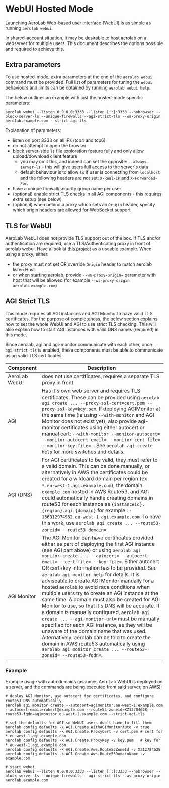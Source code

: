 # WebUI Hosted Mode

Launching AeroLab Web-based user interface (WebUI) is as simple as running `aerolab webui`.

In shared-account situation, it may be desirable to host aerolab on a webserver for multiple users. This document describes the options possible and required to achieve this.

##  Extra parameters

To use hosted-mode, extra parameters at the end of the `aerolab webui` command must be provided. Full list of parameters for tuning the `webui` behaviours and limits can be obtained by running `aerolab webui help`.

The below outlines an example with just the hosted-mode specific parameters:

```
aerolab webui --listen 0.0.0.0:3333 --listen [::]:3333 --nobrowser --block-server-ls --unique-firewalls --agi-strict-tls --ws-proxy-origin aerolab.example.com --strict-agi-tls
```

Explanation of parameters:
* listen on port 3333 on all IPs (tcp4 and tcp6)
* do not attempt to open the browser
* block server-side `ls` file exploration feature fully and only allow upload/download client feature
  * you may omit this, and indeed can set the opposite: `--always-server-ls` - this will give users full access to the server's data
  * default behaviour is to allow `ls` if user is connecting from `localhost` and the following headers are not set: `X-Real-IP` and `X-Forwarded-For`.
* have a unique firewall/security group name per user
* (optional) enable strict TLS checks in all AGI components - this requires extra setup (see below)
* (optional) when behind a proxy which sets an `Origin` header, specify which origin headers are allowed for WebSocket support

## TLS for WebUI

AeroLab WebUI does not provide TLS support out of the box. If TLS and/or authentication are required, use a TLS/Authenticating proxy in front of aerolab webui. Have a look at [this project](https://github.com/oauth2-proxy/oauth2-proxy/releases) as a useable example. When using a proxy, either:
* the proxy must not set OR override `Origin` header to match aerolab listen Host
* or when starting aerolab, provide `--ws-proxy-origin=` parameter with host that will be allowed (for example `--ws-proxy-origin aerolab.example.com`)

## AGI Strict TLS

This mode requries all AGI instances and AGI Monitor to have valid TLS certificates. For the purpose of completeness, the below section explains how to set the whole WebUI and AGI to use strict TLS checking. This will also explain how to start AGI instances with valid DNS names (required) in this mode.

Since aerolab, agi and agi-monitor communicate with each other, once `--agi-strict-tls` is enabled, these components must be able to communicate using valid TLS certificates.

Component | Description
--- | ---
AeroLab WebUI | does not use certificates, requires a separate TLS proxy in front
AGI | Has it's own web server and requires TLS certificates. These can be provided using `aerolab agi create ... --proxy-ssl-cert=cert.pem --proxy-ssl-key=key.pem`. If deploying AGIMonitor at the same time (ie using `--with-monitor` and AGI Monitor does not exist yet), also provide agi-monitor certificates using either autocert or manual cert: `--with-monitor --monitor-autocert= --monitor-autocert-email= --monitor-cert-file= --monitor-key-file= `. See `aerolab agi create help` for more switches and details.
AGI (DNS) | For AGI certificates to be valid, they must refer to a valid domain. This can be done manually, or alternatively in AWS the certificates could be created for a wildcard domain per region (ex `*.eu-west-1.agi.example.com`), the domain `example.com` hosted in AWS Route53, and AGI could automatically handle creating domains in route53 for each instance as `{instanceid}.{region}.agi.{domain}` for example `i-156312974982.eu-west-1.agi.example.com`. To have this work, use `aerolab agi create ... --route53-zoneid= --route53-domain=`.
AGI Monitor | The AGI Monitor can have certificates provided either as part of deploying the first AGI instance (see AGI part above) or using `aerolab agi monitor create ... --autocert= --autocert-email= --cert-file= --key-file=`. Either autocert OR cert+key information has to be provided. See `aerolab agi monitor help` for details. It is adviseable to create AGI Monitor manually for a hosted `aerolab` to avoid race conditions when multiple users try to create an AGI instance at the same time. A domain must also be created for AGI Monitor to use, so that it's DNS will be accurate. If a domain is manually configured, `aerolab agi create ... --agi-monitor-url=` must be manually specified for each AGI instance, as they will be unaware of the domain name that was used. Alternatively, aerolab can be told to create the domain in AWS route53 automatically using `aerolab agi monitor create ... --route53-zoneid= --route53-fqdn=`.

### Example

Example usage with auto domains (assumes AeroLab WebUI is deployed on a server, and the commands are being executed from said server, on AWS):
```
# deploy AGI Monitor, use autocert for certificates, and configure route53 DNS automatically
aerolab agi monitor create --autocert=agimonitor.eu-west-1.example.com --autocert-email=robert@example.com --route53-zoneid=XZ12784628 --route53-fqdn=agimonitor.eu-west-1.example.com --strict-agi-tls

# set the defaults for AGI so WebUI users don't have to fill them
aerolab config defaults -k AGI.Create.WithAGIMonitorAuto -v true
aerolab config defaults -k AGI.Create.ProxyCert -v cert.pem # cert for *.eu-west-1.agi.example.com
aerolab config defaults -k AGI.Create.ProxyKey -v key.pem   # key for *.eu-west-1.agi.example.com
aerolab config defaults -k AGI.Create.Aws.Route53ZoneId -v XZ12784628
aerolab config defaults -k AGI.Create.Aws.Route53DomainName -v example.com

# start webui
aerolab webui --listen 0.0.0.0:3333 --listen [::]:3333 --nobrowser --block-server-ls --unique-firewalls --agi-strict-tls --ws-proxy-origin aerolab.example.com
```
